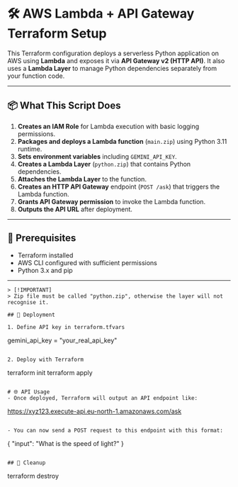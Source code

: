 # 🛠️ AWS Lambda + API Gateway Terraform Setup

This Terraform configuration deploys a serverless Python application on AWS using **Lambda** and exposes it via **API Gateway v2 (HTTP API)**. It also uses a **Lambda Layer** to manage Python dependencies separately from your function code.

---

## 📦 What This Script Does

1. **Creates an IAM Role** for Lambda execution with basic logging permissions.
2. **Packages and deploys a Lambda function** (`main.zip`) using Python 3.11 runtime.
3. **Sets environment variables** including `GEMINI_API_KEY`.
4. **Creates a Lambda Layer** (`python.zip`) that contains Python dependencies.
5. **Attaches the Lambda Layer** to the function.
6. **Creates an HTTP API Gateway** endpoint (`POST /ask`) that triggers the Lambda function.
7. **Grants API Gateway permission** to invoke the Lambda function.
8. **Outputs the API URL** after deployment.

---

## 🔧 Prerequisites

- Terraform installed
- AWS CLI configured with sufficient permissions
- Python 3.x and pip

---
```
> [!IMPORTANT]
> Zip file must be called "python.zip", otherwise the layer will not recognise it.

## 🚀 Deployment

1. Define API key in terraform.tfvars
```
gemini_api_key = "your_real_api_key"
```

2. Deploy with Terraform
```
terraform init
terraform apply
```

# 🌐 API Usage
- Once deployed, Terraform will output an API endpoint like:

```
https://xyz123.execute-api.eu-north-1.amazonaws.com/ask
```

- You can now send a POST request to this endpoint with this format:

```
{
  "input": "What is the speed of light?"
}
```

## 🧽 Cleanup

```
terraform destroy
```